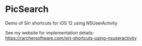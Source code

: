 # PicSearch
Demo of Siri shortcuts for iOS 12 using NSUserActivity

See my website for implementation details: https://rarchersoftware.com/siri-shortcuts-using-nsuseractivity


